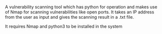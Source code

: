 A vulnerability scanning tool which has python for operation and makes use of Nmap for scanning vulnerabilities like open ports. It takes an IP address from the user as input and gives the scanning result in a .txt file.

It requires Nmap and python3 to be installed in the system
